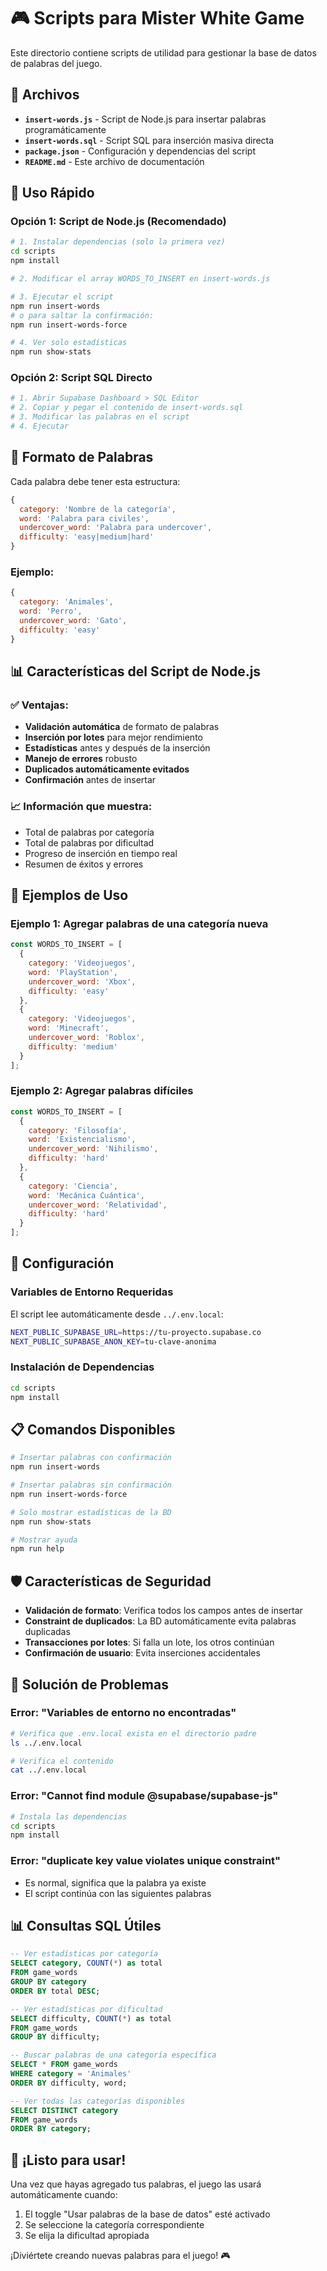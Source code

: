 # 🎮 Scripts para Mister White Game

Este directorio contiene scripts de utilidad para gestionar la base de datos de palabras del juego.

## 📂 Archivos

- **`insert-words.js`** - Script de Node.js para insertar palabras programáticamente
- **`insert-words.sql`** - Script SQL para inserción masiva directa
- **`package.json`** - Configuración y dependencias del script
- **`README.md`** - Este archivo de documentación

## 🚀 Uso Rápido

### Opción 1: Script de Node.js (Recomendado)

```bash
# 1. Instalar dependencias (solo la primera vez)
cd scripts
npm install

# 2. Modificar el array WORDS_TO_INSERT en insert-words.js

# 3. Ejecutar el script
npm run insert-words
# o para saltar la confirmación:
npm run insert-words-force

# 4. Ver solo estadísticas
npm run show-stats
```

### Opción 2: Script SQL Directo

```bash
# 1. Abrir Supabase Dashboard > SQL Editor
# 2. Copiar y pegar el contenido de insert-words.sql
# 3. Modificar las palabras en el script
# 4. Ejecutar
```

## 📝 Formato de Palabras

Cada palabra debe tener esta estructura:

```javascript
{
  category: 'Nombre de la categoría',
  word: 'Palabra para civiles',
  undercover_word: 'Palabra para undercover',
  difficulty: 'easy|medium|hard'
}
```

### Ejemplo:

```javascript
{
  category: 'Animales',
  word: 'Perro',
  undercover_word: 'Gato',
  difficulty: 'easy'
}
```

## 📊 Características del Script de Node.js

### ✅ Ventajas:
- **Validación automática** de formato de palabras
- **Inserción por lotes** para mejor rendimiento
- **Estadísticas** antes y después de la inserción
- **Manejo de errores** robusto
- **Duplicados automáticamente evitados**
- **Confirmación** antes de insertar

### 📈 Información que muestra:
- Total de palabras por categoría
- Total de palabras por dificultad
- Progreso de inserción en tiempo real
- Resumen de éxitos y errores

## 🎯 Ejemplos de Uso

### Ejemplo 1: Agregar palabras de una categoría nueva

```javascript
const WORDS_TO_INSERT = [
  {
    category: 'Videojuegos',
    word: 'PlayStation',
    undercover_word: 'Xbox',
    difficulty: 'easy'
  },
  {
    category: 'Videojuegos',
    word: 'Minecraft',
    undercover_word: 'Roblox',
    difficulty: 'medium'
  }
];
```

### Ejemplo 2: Agregar palabras difíciles

```javascript
const WORDS_TO_INSERT = [
  {
    category: 'Filosofía',
    word: 'Existencialismo',
    undercover_word: 'Nihilismo',
    difficulty: 'hard'
  },
  {
    category: 'Ciencia',
    word: 'Mecánica Cuántica',
    undercover_word: 'Relatividad',
    difficulty: 'hard'
  }
];
```

## 🔧 Configuración

### Variables de Entorno Requeridas

El script lee automáticamente desde `../.env.local`:

```bash
NEXT_PUBLIC_SUPABASE_URL=https://tu-proyecto.supabase.co
NEXT_PUBLIC_SUPABASE_ANON_KEY=tu-clave-anonima
```

### Instalación de Dependencias

```bash
cd scripts
npm install
```

## 📋 Comandos Disponibles

```bash
# Insertar palabras con confirmación
npm run insert-words

# Insertar palabras sin confirmación
npm run insert-words-force

# Solo mostrar estadísticas de la BD
npm run show-stats

# Mostrar ayuda
npm run help
```

## 🛡️ Características de Seguridad

- **Validación de formato**: Verifica todos los campos antes de insertar
- **Constraint de duplicados**: La BD automáticamente evita palabras duplicadas
- **Transacciones por lotes**: Si falla un lote, los otros continúan
- **Confirmación de usuario**: Evita inserciones accidentales

## 🐛 Solución de Problemas

### Error: "Variables de entorno no encontradas"
```bash
# Verifica que .env.local exista en el directorio padre
ls ../.env.local

# Verifica el contenido
cat ../.env.local
```

### Error: "Cannot find module @supabase/supabase-js"
```bash
# Instala las dependencias
cd scripts
npm install
```

### Error: "duplicate key value violates unique constraint"
- Es normal, significa que la palabra ya existe
- El script continúa con las siguientes palabras

## 📊 Consultas SQL Útiles

```sql
-- Ver estadísticas por categoría
SELECT category, COUNT(*) as total 
FROM game_words 
GROUP BY category 
ORDER BY total DESC;

-- Ver estadísticas por dificultad
SELECT difficulty, COUNT(*) as total 
FROM game_words 
GROUP BY difficulty;

-- Buscar palabras de una categoría específica
SELECT * FROM game_words 
WHERE category = 'Animales' 
ORDER BY difficulty, word;

-- Ver todas las categorías disponibles
SELECT DISTINCT category 
FROM game_words 
ORDER BY category;
```

## 🎉 ¡Listo para usar!

Una vez que hayas agregado tus palabras, el juego las usará automáticamente cuando:
1. El toggle "Usar palabras de la base de datos" esté activado
2. Se seleccione la categoría correspondiente
3. Se elija la dificultad apropiada

¡Diviértete creando nuevas palabras para el juego! 🎮
